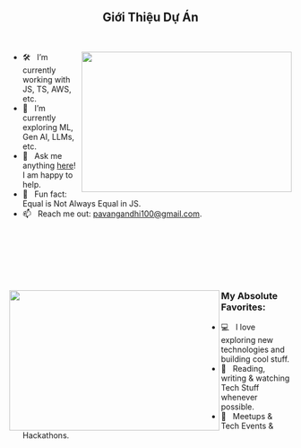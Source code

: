 <div align="center">
  <h2>
    Giới Thiệu Dự Án
  </h2>
</div>

<br/>


<div display="block">
  <img align="right" height="250" width="375" alt="" src="https://raw.githubusercontent.com/iampavangandhi/iampavangandhi/master/gifs/coder.gif" />

  - 🛠 &nbsp; I’m currently working with JS, TS, AWS, etc.
  - 🚀 &nbsp; I’m currently exploring ML, Gen AI, LLMs, etc.
  - 💬 &nbsp; Ask me anything [here](https://github.com/iampavangandhi/iampavangandhi/issues/2)! I am happy to help.
  - 👾 &nbsp; Fun fact: Equal is Not Always Equal in JS.
  - 📫 &nbsp; Reach me out: pavangandhi100@gmail.com.
  
</div>

<br/>
<br/>
<br/>
<br/>
<br/>

<div display="flex">
  <img align="left" height="250" width="375" alt="" src="https://raw.githubusercontent.com/iampavangandhi/iampavangandhi/master/gifs/coder.gif" />

  ### My Absolute Favorites:

  - 💻 &nbsp; I love exploring new technologies and building cool stuff.
  - 📰 &nbsp; Reading, writing & watching Tech Stuff whenever possible.
  - 🍕 &nbsp; Meetups & Tech Events & Hackathons.
  
</div>

